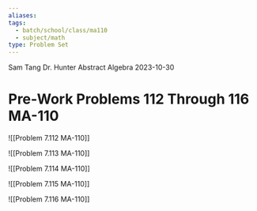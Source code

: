 ```yaml
---
aliases: 
tags:
  - batch/school/class/ma110
  - subject/math
type: Problem Set
---
```

Sam Tang
Dr. Hunter
Abstract Algebra
2023-10-30
# Pre-Work Problems 112 Through 116 MA-110

![[Problem 7.112 MA-110]]

![[Problem 7.113 MA-110]]

![[Problem 7.114 MA-110]]

![[Problem 7.115 MA-110]]

![[Problem 7.116 MA-110]]
